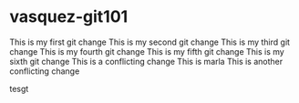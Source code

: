 # vasquez-git101
This is my first git change
This is my second git change
This is my third git change
This is my fourth git change
This is my fifth git change
This is my sixth git change
This is a conflicting change
This is marla
This is another conflicting change

tesgt
